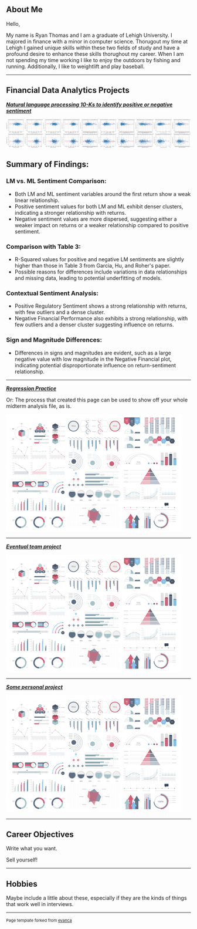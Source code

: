 ## About Me

Hello, 

My name is Ryan Thomas and I am a graduate of Lehigh University. I majored in finance with a minor in computer science. Thorugout my time at Lehigh I gained unique skills within these two fields of study and have a profound desire to enhance these skills thorughout my career. When I am not spending my time working I like to enjoy the outdoors by fishing and running. Additionally, I like to weightlift and play baseball. 

<!-- Upload your own photo and change the path -->

<!-- <p style="text-align:center;">
  <img class="img-circle" src="/images/Thomas_Ryan.jpg" width="50%">
</p> -->

---

## Financial Data Analytics Projects

<!-- You can link to other websites, PDFs in this repo, and other pages in this repo -->

_**[Natural language processing 10-Ks to identify positive or negative sentiment](midterm_summary)**_

<img src="images/image.png"/>
 
## Summary of Findings:

### LM vs. ML Sentiment Comparison:
- Both LM and ML sentiment variables around the first return show a weak linear relationship.
- Positive sentiment values for both LM and ML exhibit denser clusters, indicating a stronger relationship with returns.
- Negative sentiment values are more dispersed, suggesting either a weaker impact on returns or a weaker relationship compared to positive sentiment.

### Comparison with Table 3:
- R-Squared values for positive and negative LM sentiments are slightly higher than those in Table 3 from Garcia, Hu, and Roher's paper.
- Possible reasons for differences include variations in data relationships and missing data, leading to potential underfitting of models.

### Contextual Sentiment Analysis:
- Positive Regulatory Sentiment shows a strong relationship with returns, with few outliers and a dense cluster.
- Negative Financial Performance also exhibits a strong relationship, with few outliers and a denser cluster suggesting influence on returns.

### Sign and Magnitude Differences:
- Differences in signs and magnitudes are evident, such as a large negative value with low magnitude in the Negative Financial plot, indicating potential disproportionate influence on return-sentiment relationship.


---

_**[Regression Practice](Regression_practice)**_

Or: The process that created this page can be used to show off your whole midterm analysis file, as is.

<img src="images/dummy_thumbnail.jpg?raw=true"/>

---

_**[Eventual team project](https://donbowen.github.io/teamproject/)**_

<img src="images/dummy_thumbnail.jpg?raw=true"/>

---

_**[Some personal project](/pdf/sample_presentation.pdf)**_

<img src="images/dummy_thumbnail.jpg?raw=true"/>

---

## Career Objectives

Write what you want. 

Sell yourself!

---

## Hobbies

Maybe include a little about these, especially if they are the kinds of things that work well in interviews.

---
<p style="font-size:11px">Page template forked from <a href="https://github.com/evanca/quick-portfolio">evanca</a></p>
<!-- Remove above link if you don't want to attibute -->
